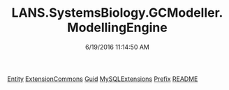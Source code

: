 ﻿---
title: LANS.SystemsBiology.GCModeller.ModellingEngine
date: 6/19/2016 11:14:50 AM
---

[Entity](T-LANS.SystemsBiology.GCModeller.ModellingEngine.Entity.html)
[ExtensionCommons](T-LANS.SystemsBiology.GCModeller.ModellingEngine.ExtensionCommons.html)
[Guid](T-LANS.SystemsBiology.GCModeller.ModellingEngine.Guid.html)
[MySQLExtensions](T-LANS.SystemsBiology.GCModeller.ModellingEngine.MySQLExtensions.html)
[Prefix](T-LANS.SystemsBiology.GCModeller.ModellingEngine.Prefix.html)
[README](T-LANS.SystemsBiology.GCModeller.ModellingEngine.README.html)
